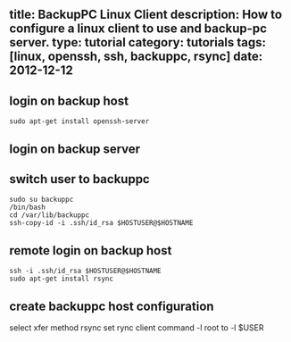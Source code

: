 title: BackupPC Linux Client
description: How to configure a linux client to use and backup-pc server.
type: tutorial
category: tutorials
tags: [linux, openssh, ssh, backuppc, rsync]
date: 2012-12-12
---

## login on backup host
	sudo apt-get install openssh-server

## login on backup server

## switch user to backuppc
	sudo su backuppc
	/bin/bash
	cd /var/lib/backuppc
	ssh-copy-id -i .ssh/id_rsa $HOSTUSER@$HOSTNAME

## remote login on backup host
	ssh -i .ssh/id_rsa $HOSTUSER@$HOSTNAME
	sudo apt-get install rsync

## create backuppc host configuration
select xfer method rsync
set rync client command -l root to -l $USER
